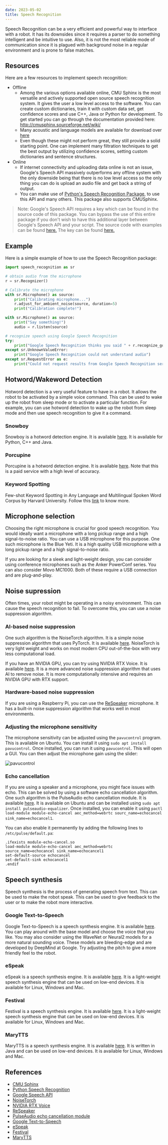 ```yaml
---
date: 2023-05-02
title: Speech Recognition
---
```

Speech Recognition can be a very efficient and powerful way to interface with a robot. It has its downsides since it requires a parser to do something intelligent and be intuitive to use. Also, it is not the most reliable mode of communication since it is plagued with background noise in a regular environment and is prone to false matches.

## Resources

Here are a few resources to implement speech recognition:
- Offline
  - Among the various options available online, CMU Sphinx is the most versatile and actively supported open source speech recognition system. It gives the user a low level access to the software. You can create custom dictionaries, train it with custom data set, get confidence scores and use C++, Java or Python for development. To get started you can go through the documentation provided here: http://cmusphinx.sourceforge.net/wiki/
  - Many acoustic and language models are available for download over [here](https://sourceforge.net/projects/cmusphinx/files/Acoustic%20and%20Language%20Models/)
  - Even though these might not perform great, they still provide a solid starting point. One can implement many filtration techniques to get the best output by utilizing confidence scores, setting custom dictionaries and sentence structures.
- Online
  - If internet connectivity and uploading data online is not an issue, Google's Speech API massively outperforms any offline system with the only downside being that there is no low level access so the only thing you can do is upload an audio file and get back a string of output.
  - You can make use of [Python's Speech Recognition Package](https://pypi.python.org/pypi/SpeechRecognition/), to use this API and many others. This package also supports CMUSphinx.

> Note: Google's Speech API requires a key which can be found in the source code of this package. You can bypass the use of this entire package if you don't wish to have this additional layer between Google's Speech API and your script.
The source code with examples can be found [here.](https://github.com/Uberi/speech_recognition)
The key can be found [here.](https://github.com/Uberi/speech_recognition/blob/master/speech_recognition/__init__.py#L613)

## Example
Here is a simple example of how to use the Speech Recognition package:
```python
import speech_recognition as sr

# obtain audio from the microphone
r = sr.Recognizer()

# Calibrate the microphone
with sr.Microphone() as source:
    print("Calibrating microphone...")
    r.adjust_for_ambient_noise(source, duration=5)
    print("Calibration complete!")

with sr.Microphone() as source:
    print("Say something!")
    audio = r.listen(source)

# recognize speech using Google Speech Recognition
try:
    print("Google Speech Recognition thinks you said " + r.recognize_google(audio))
except sr.UnknownValueError:
    print("Google Speech Recognition could not understand audio")
except sr.RequestError as e:
    print("Could not request results from Google Speech Recognition service; {0}".format(e))
```

## Hotword/Wakeword Detection

Hotword detection is a very useful feature to have in a robot. It allows the robot to be activated by a simple voice command. This can be used to wake up the robot from sleep mode or to activate a particular function. For example, you can use hotword detection to wake up the robot from sleep mode and then use speech recognition to give it a command.

### Snowboy

Snowboy is a hotword detection engine. It is available [here](https://github.com/seasalt-ai/snowboy). It is available for Python, C++ and Java.

### Porcupine

Porcupine is a hotword detection engine. It is available [here](https://picovoice.ai/platform/porcupine/). Note that this is a paid service with a high level of accuracy.

### Keyword Spotting

Few-shot Keyword Spotting in Any Language and Multilingual Spoken Word Corpus by Harvard University. Follow this [link](https://github.com/harvard-edge/multilingual_kws) to know more.

## Microphone selection

Choosing the right microphone is crucial for good speech recognition. You would ideally want a microphone with a long pickup range and a high signal-to-noise ratio. You can use a USB microphone for this purpose. One such microphone is the Blue Yeti. It is a high quality USB microphone with a long pickup range and a high signal-to-noise ratio.

If you are looking for a sleek and light-weight design, you can consider using conference microphones such as the Anker PowerConf series. You can also consider Movo MC1000. Both of these require a USB connection and are plug-and-play.

## Noise supression

Often times, your robot might be operating in a noisy environment. This can cause the speech recognition to fail. To overcome this, you can use a noise suppression algorithm.

### AI-based noise suppression

One such algorithm is the NoiseTorch algorithm. It is a simple noise suppression algorithm that uses PyTorch. It is available [here](https://github.com/noisetorch/NoiseTorch). NoiseTorch is very light weight and works on most modern CPU out-of-the-box with very less computational load.

If you have an NVIDIA GPU, you can try using NVIDIA RTX Voice. It is available [here](https://www.nvidia.com/en-us/geforce/guides/nvidia-rtx-voice-setup-guide/). It is a more advanced noise suppression algorithm that uses AI to remove noise. It is more computationally intensive and requires an NVIDIA GPU with RTX support.

### Hardware-based noise suppression

If you are using a Raspberry Pi, you can use the [ReSpeaker](https://wiki.seeedstudio.com/ReSpeaker_2_Mics_Pi_HAT/) microphone. It has a built-in noise suppression algorithm that works well in most environments.

### Adjusting the microphone sensitivity

The microphone sensitivity can be adjusted using the `pavucontrol` program. This is available on Ubuntu. You can install it using `sudo apt install pavucontrol`. Once installed, you can run it using `pavucontrol`. This will open a GUI. You can then adjust the microphone gain using the slider:

![pavucontrol](assets/pavucontrol.png)

### Echo cancellation

If you are using a speaker and a microphone, you might face issues with echo. This can be solved by using a software echo cancellation algorithm. One such algorithm is the PulseAudio echo cancellation module. It is available [here](https://www.freedesktop.org/wiki/Software/PulseAudio/Documentation/User/Modules/#module-echo-cancel). It is available on Ubuntu and can be installed using `sudo apt install pulseaudio-equalizer`. Once installed, you can enable it using `pactl load-module module-echo-cancel aec_method=webrtc sourc_name=echocancel sink_name=echocancel1`.

You can also enable it permanently by adding the following lines to `/etc/pulse/default.pa`:

```
.ifexists module-echo-cancel.so
load-module module-echo-cancel aec_method=webrtc source_name=echocancel sink_name=echocancel1
set-default-source echocancel
set-default-sink echocancel1
.endif
```

## Speech synthesis

Speech synthesis is the process of generating speech from text. This can be used to make the robot speak. This can be used to give feedback to the user or to make the robot more interactive.

### Google Text-to-Speech

Google Text-to-Speech is a speech synthesis engine. It is available [here](https://cloud.google.com/text-to-speech). You can play around with the base model and choose the voice that you like. You may also consider using the WaveNet or Neural2 models for a more natural sounding voice. These models are bleeding-edge and are developed by DeepMind at Google. Try adjusting the pitch to give a more friendly feel to the robot.

### eSpeak

eSpeak is a speech synthesis engine. It is available [here](http://espeak.sourceforge.net/). It is a light-weight speech synthesis engine that can be used on low-end devices. It is available for Linux, Windows and Mac.

### Festival

Festival is a speech synthesis engine. It is available [here](http://www.cstr.ed.ac.uk/projects/festival/). It is a light-weight speech synthesis engine that can be used on low-end devices. It is available for Linux, Windows and Mac.

### MaryTTS

MaryTTS is a speech synthesis engine. It is available [here](http://mary.dfki.de/). It is written in Java and can be used on low-end devices. It is available for Linux, Windows and Mac.

## References

- [CMU Sphinx](http://cmusphinx.sourceforge.net/wiki/)
- [Python Speech Recognition](https://pypi.python.org/pypi/SpeechRecognition/)
- [Google Speech API](https://cloud.google.com/speech/)
- [NoiseTorch](https://github.com/noisetorch/NoiseTorch)
- [NVIDIA RTX Voice](https://www.nvidia.com/en-us/geforce/guides/nvidia-rtx-voice-setup-guide/)
- [ReSpeaker](https://wiki.seeedstudio.com/ReSpeaker_2_Mics_Pi_HAT/)
- [PulseAudio echo cancellation module](https://www.freedesktop.org/wiki/Software/PulseAudio/Documentation/User/Modules/#module-echo-cancel)
- [Google Text-to-Speech](https://cloud.google.com/text-to-speech)
- [eSpeak](http://espeak.sourceforge.net/)
- [Festival](http://www.cstr.ed.ac.uk/projects/festival/)
- [MaryTTS](http://mary.dfki.de/)
